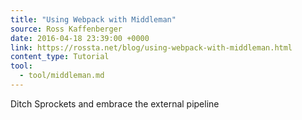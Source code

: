 ```yaml
---
title: "Using Webpack with Middleman"
source: Ross Kaffenberger
date: 2016-04-18 23:39:00 +0000
link: https://rossta.net/blog/using-webpack-with-middleman.html
content_type: Tutorial
tool:
  - tool/middleman.md
---
```

Ditch Sprockets and embrace the external pipeline






